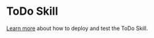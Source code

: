 ﻿
# ToDo Skill

[Learn more](https://aka.ms/bftodoskill) about how to deploy and test the ToDo Skill.